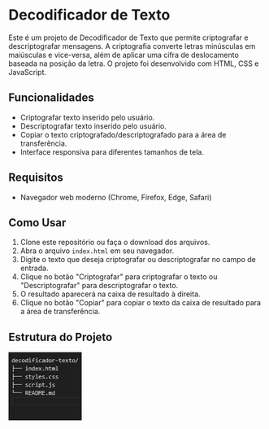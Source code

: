 # Decodificador de Texto

Este é um projeto de Decodificador de Texto que permite criptografar e descriptografar mensagens. 
A criptografia converte letras minúsculas em maiúsculas e vice-versa, além de aplicar uma cifra de deslocamento baseada na posição da letra. 
O projeto foi desenvolvido com HTML, CSS e JavaScript.

## Funcionalidades

- Criptografar texto inserido pelo usuário.
- Descriptografar texto inserido pelo usuário.
- Copiar o texto criptografado/descriptografado para a área de transferência.
- Interface responsiva para diferentes tamanhos de tela.

## Requisitos

- Navegador web moderno (Chrome, Firefox, Edge, Safari)

## Como Usar

1. Clone este repositório ou faça o download dos arquivos.
2. Abra o arquivo `index.html` em seu navegador.
3. Digite o texto que deseja criptografar ou descriptografar no campo de entrada.
4. Clique no botão "Criptografar" para criptografar o texto ou "Descriptografar" para descriptografar o texto.
5. O resultado aparecerá na caixa de resultado à direita.
6. Clique no botão "Copiar" para copiar o texto da caixa de resultado para a área de transferência.

## Estrutura do Projeto

![alt text](est-dec.png)